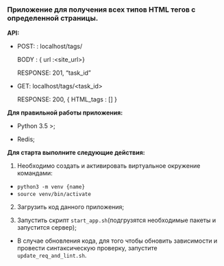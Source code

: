 
###  Приложение для получения всех типов HTML тегов с определенной страницы.

**API:**

- POST: : localhost/tags/

    BODY : { url :<site_url>}

    RESPONSE: 201, “task_id”

- GET: localhost/tags/<task_id>

    RESPONSE: 200, { HTML_tags : [] }


**Для правильной работы приложения:**

- Python 3.5 >;

- Redis;

**Для старта выполните следующие действия:**

1. Необходимо создать и активировать виртуальное окружение командами:
 - `python3 -m venv {name}`
 - `source venv/bin/activate`

2. Загрузить код данного приложения;

3. Запустить скрипт `start_app.sh`(подгрузятся необходимые пакеты и запустится сервер);

- В случае обновления кода, для того чтобы обновить зависимости и провести синтаксическую проверку, запустите `update_req_and_lint.sh`.